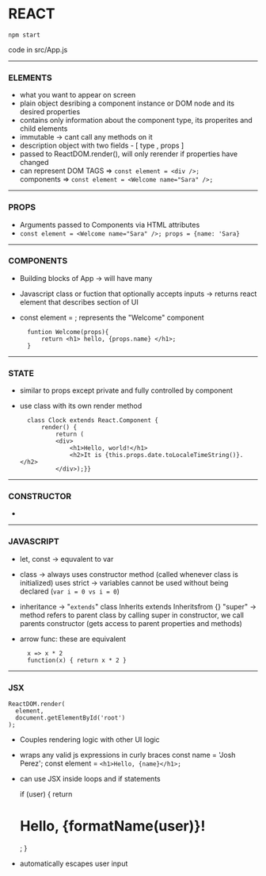 REACT
===

    npm start

code in src/App.js

---
### ELEMENTS

- what you want to appear on screen
- plain object desribing a component instance or DOM node and its desired properties
- contains only information about the component type, its properites and child elements
- immutable -> cant call any methods on it
- description object with two fields - [ type , props ]
- passed to ReactDOM.render(), will only rerender if properties have changed
- can represent 
	DOM TAGS   => `const element = <div />;`  
	components => `const element = <Welcome name="Sara" />;`

---
### PROPS

- Arguments passed to Components via HTML attributes
- `const element = <Welcome name="Sara" />;
	props = {name: 'Sara}`

---
### COMPONENTS

- Building blocks of App  -> will have many
- Javascript class or fuction that optionally accepts inputs -> returns react element that describes section of UI
- const element = <Welcome name="Sara" />;
	represents the "Welcome" component
	
        funtion Welcome(props){
            return <h1> hello, {props.name} </h1>;
        } 

---
### STATE

- similar to props except private and fully controlled by component
- use class with its own render method

        class Clock extends React.Component {
            render() {
                return (
                <div>
                    <h1>Hello, world!</h1>
                    <h2>It is {this.props.date.toLocaleTimeString()}.</h2>
                </div>);}}

---
### CONSTRUCTOR

-

---
### JAVASCRIPT

- let, const -> equvalent to var
- class -> always uses constructor method (called whenever class is initialized)
	   uses strict -> variables cannot be used without being declared (`var i = 0 vs i = 0`)
- inheritance -> "`extends`"
	class Inherits extends Inheritsfrom {}
	"super" -> method refers to parent class
		   by calling super in constructor, we call parents constructor (gets access to parent properties and methods)
- arrow func: these are equivalent 

        x => x * 2 
        function(x) { return x * 2 }

---
### JSX

    ReactDOM.render(
      element,
      document.getElementById('root')
    );

- Couples rendering logic with other UI logic
- wraps any valid js expressions in curly braces
	const name = 'Josh Perez';
	const element = `<h1>Hello, {name}</h1>;`
- can use JSX inside loops and if statements

  	if (user) {
  	  return <h1>Hello, {formatName(user)}!</h1>;
  	}
  	
- automatically escapes user input